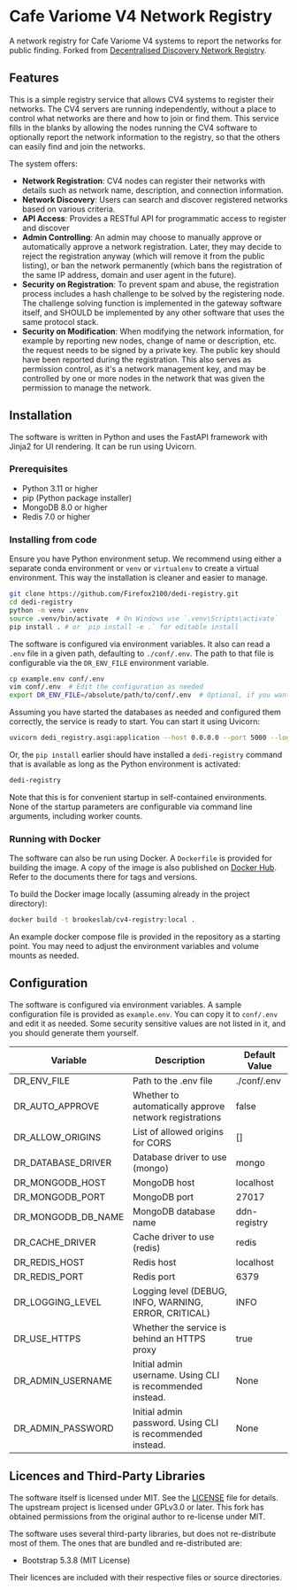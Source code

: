 # Cafe Variome V4 Network Registry

A network registry for Cafe Variome V4 systems to report the networks for public finding. Forked from [Decentralised Discovery Network Registry](https://github.com/Firefox2100/dedi-registry).

## Features

This is a simple registry service that allows CV4 systems to register their networks. The CV4 servers are running independently, without a place to control what networks are there and how to join or find them. This service fills in the blanks by allowing the nodes running the CV4 software to optionally report the network information to the registry, so that the others can easily find and join the networks.

The system offers:

- **Network Registration**: CV4 nodes can register their networks with details such as network name, description, and connection information.
- **Network Discovery**: Users can search and discover registered networks based on various criteria.
- **API Access**: Provides a RESTful API for programmatic access to register and discover
- **Admin Controlling**: An admin may choose to manually approve or automatically approve a network registration. Later, they may decide to reject the registration anyway (which will remove it from the public listing), or ban the network permanently (which bans the registration of the same IP address, domain and user agent in the future).
- **Security on Registration**: To prevent spam and abuse, the registration process includes a hash challenge to be solved by the registering node. The challenge solving function is implemented in the gateway software itself, and SHOULD be implemented by any other software that uses the same protocol stack.
- **Security on Modification**: When modifying the network information, for example by reporting new nodes, change of name or description, etc. the request needs to be signed by a private key. The public key should have been reported during the registration. This also serves as permission control, as it's a network management key, and may be controlled by one or more nodes in the network that was given the permission to manage the network.

## Installation

The software is written in Python and uses the FastAPI framework with Jinja2 for UI rendering. It can be run using Uvicorn.

### Prerequisites

- Python 3.11 or higher
- pip (Python package installer)
- MongoDB 8.0 or higher
- Redis 7.0 or higher

### Installing from code

Ensure you have Python environment setup. We recommend using either a separate conda environment or `venv` or `virtualenv` to create a virtual environment. This way the installation is cleaner and easier to manage.

```bash
git clone https://github.com/Firefox2100/dedi-registry.git
cd dedi-registry
python -m venv .venv
source .venv/bin/activate  # On Windows use `.venv\Scripts\activate`
pip install . # or `pip install -e .` for editable install
```

The software is configured via environment variables. It also can read a `.env` file in a given path, defaulting to `./conf/.env`. The path to that file is configurable via the `DR_ENV_FILE` environment variable.

```bash
cp example.env conf/.env
vim conf/.env  # Edit the configuration as needed
export DR_ENV_FILE=/absolute/path/to/conf/.env  # Optional, if you want to start from a different working directory. You can also keep this in your shell profile for convenience.
```

Assuming you have started the databases as needed and configured them correctly, the service is ready to start. You can start it using Uvicorn:

```bash
uvicorn dedi_registry.asgi:application --host 0.0.0.0 --port 5000 --log-config conf/uvicorn-log.config.yaml
```

Or, the `pip install` earlier should have installed a `dedi-registry` command that is available as long as the Python environment is activated:

```bash
dedi-registry
```

Note that this is for convenient startup in self-contained environments. None of the startup parameters are configurable via command line arguments, including worker counts.

### Running with Docker

The software can also be run using Docker. A `Dockerfile` is provided for building the image. A copy of the image is also published on [Docker Hub](https://hub.docker.com/r/firefox2100/dedi-registry). Refer to the documents there for tags and versions.

To build the Docker image locally (assuming already in the project directory):

```bash
docker build -t brookeslab/cv4-registry:local .
```

An example docker compose file is provided in the repository as a starting point. You may need to adjust the environment variables and volume mounts as needed.

## Configuration

The software is configured via environment variables. A sample configuration file is provided as `example.env`. You can copy it to `conf/.env` and edit it as needed. Some security sensitive values are not listed in it, and you should generate them yourself.

| Variable           | Description                                               | Default Value |
|--------------------|-----------------------------------------------------------|---------------|
| DR_ENV_FILE        | Path to the .env file                                     | ./conf/.env   |
| DR_AUTO_APPROVE    | Whether to automatically approve network registrations    | false         |
| DR_ALLOW_ORIGINS   | List of allowed origins for CORS                          | []            |
| DR_DATABASE_DRIVER | Database driver to use (mongo)                            | mongo         |
| DR_MONGODB_HOST    | MongoDB host                                              | localhost     |
| DR_MONGODB_PORT    | MongoDB port                                              | 27017         |
| DR_MONGODB_DB_NAME | MongoDB database name                                     | ddn-registry  |
| DR_CACHE_DRIVER    | Cache driver to use (redis)                               | redis         |
| DR_REDIS_HOST      | Redis host                                                | localhost     |
| DR_REDIS_PORT      | Redis port                                                | 6379          |
| DR_LOGGING_LEVEL   | Logging level (DEBUG, INFO, WARNING, ERROR, CRITICAL)     | INFO          |
| DR_USE_HTTPS       | Whether the service is behind an HTTPS proxy              | true          |
| DR_ADMIN_USERNAME  | Initial admin username. Using CLI is recommended instead. | None          |
| DR_ADMIN_PASSWORD  | Initial admin password. Using CLI is recommended instead. | None          |

## Licences and Third-Party Libraries

The software itself is licensed under MIT. See the [LICENSE](LICENSE) file for details. The upstream project is licensed under GPLv3.0 or later. This fork has obtained permissions from the original author to re-license under MIT.

The software uses several third-party libraries, but does not re-distribute most of them. The ones that are bundled and re-distributed are:

- Bootstrap 5.3.8 (MIT License)

Their licences are included with their respective files or source directories.
